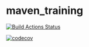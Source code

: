 # maven_training

[![Build Actions Status](https://github.com/hyder3/maven_training/workflows/Build/badge.svg)](https://github.com/hyder3/maven_training/actions)

[![codecov](https://codecov.io/gh/hyder3/maven_training/branch/main/graph/badge.svg?token=8cd3f710-eb62-4873-ad7a-711cbe38f77b)](https://codecov.io/gh/hyder3/maven_training)